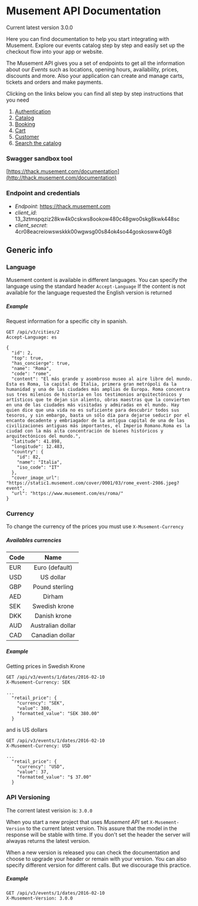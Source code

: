 # Musement API Documentation

Current latest version 3.0.0

Here you can find documentation to help you start integrating with Musement. Explore our events catalog step by step and easily set up the checkout flow into your app or website.

The Musement API gives you a set of endpoints to get all the information about our _Events_ such as locations, opening hours, availability, prices, discounts and more. Also your application can create and manage carts, tickets and orders and make payments.

Clicking on the links below you can find all step by step instructions that you need

1. [Authentication](http://thack.musement.com/thack_api/authentication.html)
2. [Catalog](http://thack.musement.com/thack_api/catalog.html)
3. [Booking](http://thack.musement.com/thack_api/booking.html)
4. [Cart](http://thack.musement.com/thack_api/cart.html)
5. [Customer](http://thack.musement.com/thack_api/customer.html)
6. [Search the catalog](http://thack.musement.com/thack_api/search.html)

### Swagger sandbox tool

[https://thack.musement.com/documentation](http://thack.musement.com/documentation)

### Endpoint and credentials

* *Endpoint*: https://thack.musement.com
* *client_id*: 13_3ztmspqziz28kw4k0cskws8ookow480c48gwo0skg8kwk448sc
* *client_secret*: 4cr08eacreiowswskkk00wgwsg00s84ok4so44goskosww40g8

## Generic info

### Language 

Musement content is available in different languages. You can specify the language using the standard header `Accept-Language` If the content is not available for the language requested the English version is returned

##### _Example_

Request information for a specific city in spanish.

```
GET /api/v3/cities/2
Accept-Language: es
```

```
{
  "id": 2,
  "top": true,
  "has_concierge": true,
  "name": "Roma",
  "code": "rome",
  "content": "El más grande y asombroso museo al aire libre del mundo. Esta es Roma, la capital de Italia, primera gran metrópoli da la humanidad y una de las ciudades más amplias de Europa. Roma concentra sus tres milenios de historia en los testimonios arquitectónicos y artísticos que te dejan sin aliento, obras maestras que la convierten en una de las ciudades más visitadas y admiradas en el mundo. Hay quien dice que una vida no es suficiente para descubrir todos sus tesoros, y sin embargo, basta un sólo día para dejarse seducir por el encanto decadente y embriagador de la antigua capital de una de las civilizaciones antiguas más importantes, el Imperio Romano.Roma es la ciudad con la más alta concentración de bienes históricos y arquitectónicos del mundo.",
  "latitude": 41.898,
  "longitude": 12.483,
  "country": {
    "id": 82,
    "name": "Italia",
    "iso_code": "IT"
  },
  "cover_image_url": "https://static1.musement.com/cover/0001/03/rome_event-2986.jpeg?event",
  "url": "https://www.musement.com/es/roma/"
}
```

### Currency

To change the currency of the prices you must use `X-Musement-Currency`

##### Availables currencies

| Code          | Name               |
| ------------- |:------------------:|
| EUR           | Euro (default)     |
| USD           | US dollar          |
| GBP           | Pound sterling     |
| AED           | Dirham             |
| SEK           | Swedish krone      |
| DKK           | Danish krone       |
| AUD           | Australian dollar  |
| CAD           | Canadian dollar    |

##### _Example_

Getting prices in Swedish Krone

```
GET /api/v3/events/1/dates/2016-02-10
X-Musement-Currency: SEK
```

```
...
  "retail_price": {
    "currency": "SEK",
    "value": 380,
    "formatted_value": "SEK 380.00"
  }
```

and is US dollars

```
GET /api/v3/events/1/dates/2016-02-10
X-Musement-Currency: USD
```

```
...
  "retail_price": {
    "currency": "USD",
    "value": 37,
    "formatted_value": "$ 37.00"
  }
```

### API Versioning

The corrent latest verision is: `3.0.0`

When you start a new project that uses _Musement API_ set `X-Musement-Version` to the current latest version. This assure that the model in the response will be stable with time. If you don't set the header the server will alwayas returns the latest version. 

When a new version is released you can check the documentation and choose to upgrade your header or remain with your version. You can also specify different version for different calls. But we discourage this practice.

##### _Example_

```
GET /api/v3/events/1/dates/2016-02-10
X-Musement-Version: 3.0.0
```
